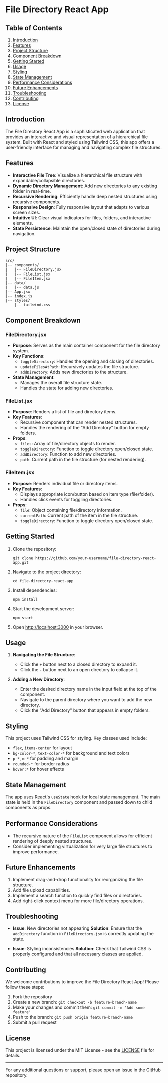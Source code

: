 # File Directory React App

## Table of Contents

1. [Introduction](#introduction)
2. [Features](#features)
3. [Project Structure](#project-structure)
4. [Component Breakdown](#component-breakdown)
5. [Getting Started](#getting-started)
6. [Usage](#usage)
7. [Styling](#styling)
8. [State Management](#state-management)
9. [Performance Considerations](#performance-considerations)
10. [Future Enhancements](#future-enhancements)
11. [Troubleshooting](#troubleshooting)
12. [Contributing](#contributing)
13. [License](#license)

## Introduction

The File Directory React App is a sophisticated web application that provides an interactive and visual representation of a hierarchical file system. Built with React and styled using Tailwind CSS, this app offers a user-friendly interface for managing and navigating complex file structures.

## Features

- **Interactive File Tree**: Visualize a hierarchical file structure with expandable/collapsible directories.
- **Dynamic Directory Management**: Add new directories to any existing folder in real-time.
- **Recursive Rendering**: Efficiently handle deep nested structures using recursive components.
- **Responsive Design**: Fully responsive layout that adapts to various screen sizes.
- **Intuitive UI**: Clear visual indicators for files, folders, and interactive elements.
- **State Persistence**: Maintain the open/closed state of directories during navigation.

## Project Structure

```
src/
|-- components/
|   |-- FileDirectory.jsx
|   |-- FileList.jsx
|   |-- FileItem.jsx
|-- data/
|   |-- data.js
|-- App.jsx
|-- index.js
|-- styles/
    |-- tailwind.css
```

## Component Breakdown

### FileDirectory.jsx

- **Purpose**: Serves as the main container component for the file directory system.
- **Key Functions**:
  - `toggleDirectory`: Handles the opening and closing of directories.
  - `updateFilesAtPath`: Recursively updates the file structure.
  - `addDirectory`: Adds new directories to the structure.
- **State Management**:
  - Manages the overall file structure state.
  - Handles the state for adding new directories.

### FileList.jsx

- **Purpose**: Renders a list of file and directory items.
- **Key Features**:
  - Recursive component that can render nested structures.
  - Handles the rendering of the "Add Directory" button for empty folders.
- **Props**:
  - `files`: Array of file/directory objects to render.
  - `toggleDirectory`: Function to toggle directory open/closed state.
  - `addDirectory`: Function to add new directories.
  - `path`: Current path in the file structure (for nested rendering).

### FileItem.jsx

- **Purpose**: Renders individual file or directory items.
- **Key Features**:
  - Displays appropriate icon/button based on item type (file/folder).
  - Handles click events for toggling directories.
- **Props**:
  - `file`: Object containing file/directory information.
  - `currentPath`: Current path of the item in the file structure.
  - `toggleDirectory`: Function to toggle directory open/closed state.

## Getting Started

1. Clone the repository:
   ```
   git clone https://github.com/your-username/file-directory-react-app.git
   ```
2. Navigate to the project directory:
   ```
   cd file-directory-react-app
   ```
3. Install dependencies:
   ```
   npm install
   ```
4. Start the development server:
   ```
   npm start
   ```
5. Open [http://localhost:3000](http://localhost:3000) in your browser.

## Usage

1. **Navigating the File Structure**:

   - Click the `+` button next to a closed directory to expand it.
   - Click the `-` button next to an open directory to collapse it.

2. **Adding a New Directory**:
   - Enter the desired directory name in the input field at the top of the component.
   - Navigate to the parent directory where you want to add the new directory.
   - Click the "Add Directory" button that appears in empty folders.

## Styling

This project uses Tailwind CSS for styling. Key classes used include:

- `flex`, `items-center` for layout
- `bg-color-*`, `text-color-*` for background and text colors
- `p-*`, `m-*` for padding and margin
- `rounded-*` for border radius
- `hover:*` for hover effects

## State Management

The app uses React's `useState` hook for local state management. The main state is held in the `FileDirectory` component and passed down to child components as props.

## Performance Considerations

- The recursive nature of the `FileList` component allows for efficient rendering of deeply nested structures.
- Consider implementing virtualization for very large file structures to improve performance.

## Future Enhancements

1. Implement drag-and-drop functionality for reorganizing the file structure.
2. Add file upload capabilities.
3. Implement a search function to quickly find files or directories.
4. Add right-click context menu for more file/directory operations.

## Troubleshooting

- **Issue**: New directories not appearing
  **Solution**: Ensure that the `addDirectory` function in `FileDirectory.jsx` is correctly updating the state.

- **Issue**: Styling inconsistencies
  **Solution**: Check that Tailwind CSS is properly configured and that all necessary classes are applied.

## Contributing

We welcome contributions to improve the File Directory React App! Please follow these steps:

1. Fork the repository
2. Create a new branch: `git checkout -b feature-branch-name`
3. Make your changes and commit them: `git commit -m 'Add some feature'`
4. Push to the branch: `git push origin feature-branch-name`
5. Submit a pull request

## License

This project is licensed under the MIT License - see the [LICENSE](LICENSE) file for details.

---

For any additional questions or support, please open an issue in the GitHub repository.
